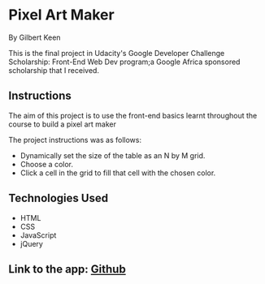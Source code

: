 # Pixel Art Maker

By Gilbert Keen

This is the final project in Udacity's Google Developer Challenge Scholarship: Front-End Web Dev program;a Google Africa sponsored scholarship that I received.

## Instructions
The aim of this project is to use the front-end basics learnt throughout the course to build a pixel art maker

The project instructions was as follows:

* Dynamically set the size of the table as an N by M grid.
* Choose a color.
* Click a cell in the grid to fill that cell with the chosen color.

## Technologies Used
* HTML
* CSS
* JavaScript
* jQuery

## Link to the app: [Github](https://theekeen.github.io/Pixel-Art-Project)



